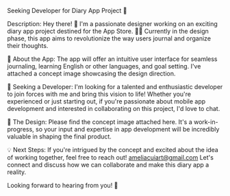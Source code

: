 Seeking Developer for Diary App Project 📱

Description:
Hey there! 👋 I'm a passionate designer working on an exciting diary app project destined for the App Store. 📝✨ Currently in the design phase, this app aims to revolutionize the way users journal and organize their thoughts.

🌟 About the App:
The app will offer an intuitive user interface for seamless journaling, learning English or other languages, and goal setting. I've attached a concept image showcasing the design direction.

👥 Seeking a Developer:
I'm looking for a talented and enthusiastic developer to join forces with me and bring this vision to life! Whether you're experienced or just starting out, if you're passionate about mobile app development and interested in collaborating on this project, I'd love to chat.

🎨 The Design:
Please find the concept image attached here. It's a work-in-progress, so your input and expertise in app development will be incredibly valuable in shaping the final product.

💡 Next Steps:
If you're intrigued by the concept and excited about the idea of working together, feel free to reach out! ameliacuiart@gmail.com Let's connect and discuss how we can collaborate and make this diary app a reality.

Looking forward to hearing from you! 🚀

<!---
dorarunfun/dorarunfun is a ✨ special ✨ repository because its `README.md` (this file) appears on your GitHub profile.
You can click the Preview link to take a look at your changes.
--->
